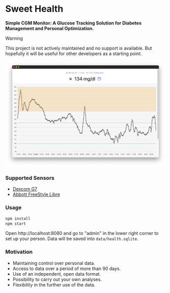 # Sweet Health

**Simple CGM Monitor: A Glucose Tracking Solution for Diabetes Management and Personal Optimization.**

> [!WARNING]
> This project is not actively maintained and no support is available. But hopefully it will be useful for other developers as a starting point.

![](screenshot.png)

### Supported Sensors

- [Dexcom G7](https://www.dexcom.com)
- [Abbott FreeStyle Libre](https://www.freestylelibre.com)

### Usage

```
npm install
npm start
```

Open http://localhost:8080 and go to "admin" in the lower right corner to set up your person. Data will be saved into `data/health.sqlite`.

### Motivation

- Maintaining control over personal data.
- Access to data over a period of more than 90 days.
- Use of an independent, open data format.
- Possibility to carry out your own analyses.
- Flexibility in the further use of the data.
